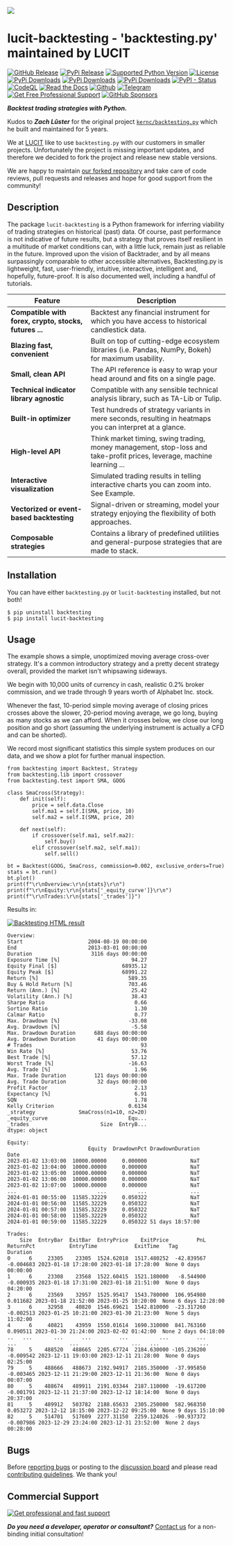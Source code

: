 [![](https://raw.githubusercontent.com/LUCIT-Systems-and-Development/lucit-backtesting/master/images/logo/lucit-backtesting.png)](https://github.com/LUCIT-Systems-and-Development/lucit-backtesting)

# lucit-backtesting - 'backtesting.py' maintained by LUCIT

[![GitHub Release](https://img.shields.io/github/release/LUCIT-Systems-and-Development/lucit-backtesting.svg?label=github)](https://github.com/LUCIT-Systems-and-Development/lucit-backtesting/releases)
[![PyPi Release](https://img.shields.io/pypi/v/lucit-backtesting?color=blue)](https://pypi.org/project/lucit-backtesting/)
[![Supported Python Version](https://img.shields.io/pypi/pyversions/lucit_backtesting.svg)](https://www.python.org/downloads/)
[![License](https://img.shields.io/github/license/LUCIT-Systems-and-Development/lucit-backtesting.svg?color=blue)](https://lucit-backtesting.docs.lucit.tech/license.html)
[![PyPi Downloads](https://pepy.tech/badge/lucit-backtesting)](https://pepy.tech/project/lucit-backtesting)
[![PyPi Downloads](https://pepy.tech/badge/lucit-backtesting/month)](https://pepy.tech/project/lucit-backtesting)
[![PyPi Downloads](https://pepy.tech/badge/lucit-backtesting/week)](https://pepy.tech/project/lucit-backtesting)
[![PyPI - Status](https://img.shields.io/pypi/status/unicorn_binance_local_depth_cache.svg)](https://github.com/LUCIT-Systems-and-Development/lucit-backtesting/issues)
[![CodeQL](https://github.com/LUCIT-Systems-and-Development/lucit-backtesting/actions/workflows/codeql-analysis.yml/badge.svg)](https://github.com/LUCIT-Systems-and-Development/lucit-backtesting/actions/workflows/codeql-analysis.yml)
[![Read the Docs](https://img.shields.io/badge/read-%20docs-yellow)](https://lucit-backtesting.docs.lucit.tech/)
[![Github](https://img.shields.io/badge/source-github-cbc2c8)](https://github.com/LUCIT-Systems-and-Development/lucit-backtesting)
[![Telegram](https://img.shields.io/badge/community-telegram-41ab8c)](https://t.me/unicorndevs)
[![Get Free Professional Support](https://img.shields.io/badge/chat-lucit%20support-004166)](https://www.lucit.tech/get-support.html)
[![GitHub Sponsors](https://img.shields.io/github/sponsors/kernc?color=pink)](https://github.com/sponsors/kernc)

***Backtest trading strategies with Python.***

Kudos to ***Zach Lûster*** for the original project [`kernc/backtesting.py`](https://github.com/kernc/backtesting.py) 
which he built and maintained for 5 years. 

We at [LUCIT](https://www.lucit.tech) like to use `backtesting.py` with our customers in smaller projects. 
Unfortunately the project is missing important updates, and therefore we decided to fork the project and release new 
stable versions. 

We are happy to maintain [our forked repository](https://github.com/LUCIT-Systems-and-Development/lucit-backtesting) 
and take care of code reviews, pull requests and releases and hope for good support from the community!

## Description
The package `lucit-backtesting` is a Python framework for inferring viability of trading strategies on historical (past) 
data. Of course, past performance is not indicative of future results, but a strategy that proves itself resilient in a 
multitude of market conditions can, with a little luck, remain just as reliable in the future. Improved upon the vision 
of Backtrader, and by all means surpassingly comparable to other accessible alternatives, Backtesting.py is lightweight, 
fast, user-friendly, intuitive, interactive, intelligent and, hopefully, future-proof. It is also documented well, 
including a handful of tutorials. 


| Feature | Description |
| ------- | ----------- |
| **Compatible with forex, crypto, stocks, futures ...** | Backtest any financial instrument for which you have access to historical candlestick data. |
| **Blazing fast, convenient** | Built on top of cutting-edge ecosystem libraries (i.e. Pandas, NumPy, Bokeh) for maximum usability. |
| **Small, clean API** | The API reference is easy to wrap your head around and fits on a single page. |
| **Technical indicator library agnostic** | Compatible with any sensible technical analysis library, such as TA-Lib or Tulip. |
| **Built-in optimizer** | Test hundreds of strategy variants in mere seconds, resulting in heatmaps you can interpret at a glance. |
| **High-level API** | Think market timing, swing trading, money management, stop-loss and take-profit prices, leverage, machine learning ... |
| **Interactive visualization** | Simulated trading results in telling interactive charts you can zoom into. See Example. |
| **Vectorized or event-based backtesting** | Signal-driven or streaming, model your strategy enjoying the flexibility of both approaches. |
| **Composable strategies** | Contains a library of predefined utilities and general-purpose strategies that are made to stack. |


## Installation

You can have either `backtesting.py` or `lucit-backtesting` installed, but not both!

```
$ pip uninstall backtesting
$ pip install lucit-backtesting
```

## Usage

The example shows a simple, unoptimized moving average cross-over strategy. It's a common introductory strategy and a 
pretty decent strategy overall, provided the market isn't whipsawing sideways.

We begin with 10,000 units of currency in cash, realistic 0.2% broker commission, and we trade through 9 years worth of 
Alphabet Inc. stock. 

Whenever the fast, 10-period simple moving average of closing prices crosses above the slower, 20-period moving average, 
we go long, buying as many stocks as we can afford. When it crosses below, we close our long position and go short 
(assuming the underlying instrument is actually a CFD and can be shorted).

We record most significant statistics this simple system produces on our data, and we show a plot for further manual 
inspection. 

```
from backtesting import Backtest, Strategy
from backtesting.lib import crossover
from backtesting.test import SMA, GOOG

class SmaCross(Strategy):
    def init(self):
        price = self.data.Close
        self.ma1 = self.I(SMA, price, 10)
        self.ma2 = self.I(SMA, price, 20)

    def next(self):
        if crossover(self.ma1, self.ma2):
            self.buy()
        elif crossover(self.ma2, self.ma1):
            self.sell()

bt = Backtest(GOOG, SmaCross, commission=0.002, exclusive_orders=True)
stats = bt.run()
bt.plot()
print(f"\r\nOverview:\r\n{stats}\r\n")
print(f"\r\nEquity:\r\n{stats['_equity_curve']}\r\n")
print(f"\r\nTrades:\r\n{stats['_trades']}")
```

Results in:

[![Backtesting HTML result](https://raw.githubusercontent.com/LUCIT-Systems-and-Development/lucit-backtesting/master/images/example_html_result.png)](https://lucit-backtesting.docs.lucit.tech/_static/example_result.html)

```
Overview:
Start                     2004-08-19 00:00:00
End                       2013-03-01 00:00:00
Duration                   3116 days 00:00:00
Exposure Time [%]                       94.27
Equity Final [$]                     68935.12
Equity Peak [$]                      68991.22
Return [%]                             589.35
Buy & Hold Return [%]                  703.46
Return (Ann.) [%]                       25.42
Volatility (Ann.) [%]                   38.43
Sharpe Ratio                             0.66
Sortino Ratio                            1.30
Calmar Ratio                             0.77
Max. Drawdown [%]                      -33.08
Avg. Drawdown [%]                       -5.58
Max. Drawdown Duration      688 days 00:00:00
Avg. Drawdown Duration       41 days 00:00:00
# Trades                                   93
Win Rate [%]                            53.76
Best Trade [%]                          57.12
Worst Trade [%]                        -16.63
Avg. Trade [%]                           1.96
Max. Trade Duration         121 days 00:00:00
Avg. Trade Duration          32 days 00:00:00
Profit Factor                            2.13
Expectancy [%]                           6.91
SQN                                      1.78
Kelly Criterion                        0.6134
_strategy              SmaCross(n1=10, n2=20)
_equity_curve                          Equ...
_trades                       Size  EntryB...
dtype: object

Equity:
                          Equity  DrawdownPct DrawdownDuration
Date
2023-01-02 13:03:00  10000.00000     0.000000              NaT
2023-01-02 13:04:00  10000.00000     0.000000              NaT
2023-01-02 13:05:00  10000.00000     0.000000              NaT
2023-01-02 13:06:00  10000.00000     0.000000              NaT
2023-01-02 13:07:00  10000.00000     0.000000              NaT
...                          ...          ...              ...
2024-01-01 00:55:00  11585.32229     0.050322              NaT
2024-01-01 00:56:00  11585.32229     0.050322              NaT
2024-01-01 00:57:00  11585.32229     0.050322              NaT
2024-01-01 00:58:00  11585.32229     0.050322              NaT
2024-01-01 00:59:00  11585.32229     0.050322 51 days 18:57:00

Trades:
    Size  EntryBar  ExitBar  EntryPrice    ExitPrice         PnL  ReturnPct           EntryTime            ExitTime   Tag        Duration
0      6     23305    23305  1524.62018  1517.480252  -42.839567  -0.004683 2023-01-18 17:28:00 2023-01-18 17:28:00  None 0 days 00:00:00
1      6     23308    23568  1522.60415  1521.180000   -8.544900  -0.000935 2023-01-18 17:31:00 2023-01-18 21:51:00  None 0 days 04:20:00
2      6     23569    32957  1525.95417  1543.780000  106.954980   0.011682 2023-01-18 21:52:00 2023-01-25 10:20:00  None 6 days 12:28:00
3      6     32958    40820  1546.69621  1542.810000  -23.317260  -0.002513 2023-01-25 10:21:00 2023-01-30 21:23:00  None 5 days 11:02:00
4      6     40821    43959  1550.01614  1690.310000  841.763160   0.090511 2023-01-30 21:24:00 2023-02-02 01:42:00  None 2 days 04:18:00
..   ...       ...      ...         ...          ...         ...        ...                 ...                 ...   ...             ...
78     5    488520   488665  2205.67724  2184.630000 -105.236200  -0.009542 2023-12-11 19:03:00 2023-12-11 21:28:00  None 0 days 02:25:00
79     5    488666   488673  2192.94917  2185.350000  -37.995850  -0.003465 2023-12-11 21:29:00 2023-12-11 21:36:00  None 0 days 00:07:00
80     5    488674   489911  2191.03344  2187.110000  -19.617200  -0.001791 2023-12-11 21:37:00 2023-12-12 18:14:00  None 0 days 20:37:00
81     5    489912   503782  2188.65633  2305.250000  582.968350   0.053272 2023-12-12 18:15:00 2023-12-22 09:25:00  None 9 days 15:10:00
82     5    514701   517609  2277.31150  2259.124026  -90.937372  -0.007986 2023-12-29 23:24:00 2023-12-31 23:52:00  None 2 days 00:28:00
```

## Bugs

Before [reporting bugs](https://github.com/LUCIT-Systems-and-Development/lucit-backtesting/issues) or posting to the
[discussion board](https://github.com/LUCIT-Systems-and-Development/lucit-backtesting/discussions) and 
please read [contributing guidelines](https://lucit-backtesting.docs.lucit.tech/contributing.html). We thank you!

## Commercial Support

[![Get professional and fast support](https://raw.githubusercontent.com/LUCIT-Systems-and-Development/unicorn-binance-suite/master/images/support/LUCIT-get-professional-and-fast-support.png)](https://www.lucit.tech/get-support.html)

***Do you need a developer, operator or consultant?*** [Contact us](https://www.lucit.tech/contact.html) for a non-binding initial consultation!